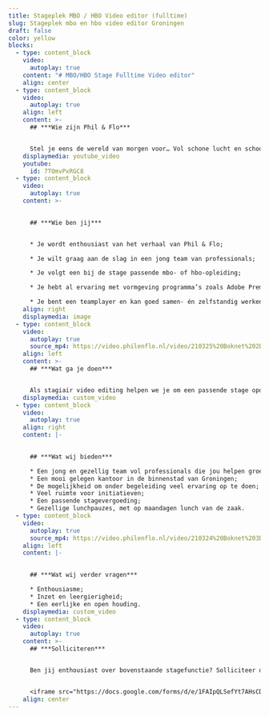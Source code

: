 ```yaml
---
title: Stageplek MBO / HBO Video editor (fulltime)
slug: Stageplek mbo en hbo video editor Groningen
draft: false
color: yellow
blocks:
  - type: content_block
    video:
      autoplay: true
    content: "# MBO/HBO Stage Fulltime Video editor"
    align: center
  - type: content_block
    video:
      autoplay: true
    align: left
    content: >-
      ## ***Wie zijn Phil & Flo***


      Stel je eens de wereld van morgen voor… Vol schone lucht en schoon water. Waar alle kinderen naar school kunnen en waar elk mens toegang heeft tot de beste zorg. Omdat te bereiken zetten we onze creativiteit in voor de sectoren die in onze ogen het verschil gaan maken; Innovatieve Technologie, zorg, duurzame energie, onderwijs, goede doelen en fair food. Wat denk jij? Vertel het ons. Zodat we samen de stappen kunnen zetten die nu nodig zijn. Met onze creativiteit en het meest krachtige communicatiemiddel dat onze voorouders al gebruikten: visualisatie. In het verleden met grotschilderingen en handgebaren, nu met waanzinnige [3D animaties](https://www.philenflo.nl/3-d-animatie-laten-maken/), [Virtual Reality](https://www.philenflo.nl/oplossingen/virtual-reality/) en [interactieve video’s](https://www.philenflo.nl/oplossingen/interactieve-video/). Samen met jou vormen wij het beste en leukste team, voor een snelle transitie naar een mooie toekomst. ***Wij zijn Phil & Flo, wij verbeelden de wereld van morgen***.
    displaymedia: youtube_video
    youtube:
      id: 7TOmvPxRGC8
  - type: content_block
    video:
      autoplay: true
    content: >-
      

      ## ***Wie ben jij***


      * Je wordt enthousiast van het verhaal van Phil & Flo;

      * Je wilt graag aan de slag in een jong team van professionals;

      * Je volgt een bij de stage passende mbo- of hbo-opleiding;

      * Je hebt al ervaring met vormgeving programma’s zoals Adobe Premiere Pro en kan dit aantonen met een portfolio;

      * Je bent een teamplayer en kan goed samen- én zelfstandig werken;
    align: right
    displaymedia: image
  - type: content_block
    video:
      autoplay: true
      source_mp4: https://video.philenflo.nl/video/210325%20Boknet%202D%20kunst%20-%20Phil%20en%20Flo%202D%20animaties.mp4
    align: left
    content: >-
      ## ***Wat ga je doen***


      Als stagiair video editing helpen we je om een passende stage opdracht te formuleren. Naast je stage opdracht help je ons bij onze dagelijkse bedrijfsvoering. Je draagt verantwoordelijkheid voor de montages en gaat mee op draaidagen. We leren je nieuwe werktechnieken, en geven je veel vrijheid en verantwoordelijkheid om zoveel mogelijk zelfstandig producties uit te voeren. Je wordt nauw betrokken bij overleggen en denkt tijdens deze meetings mee over kansen en mogelijke optimalisaties.
    displaymedia: custom_video
  - type: content_block
    video:
      autoplay: true
    align: right
    content: |-
      

      ## ***Wat wij bieden***

      * Een jong en gezellig team vol professionals die jou helpen groeien;
      * Een mooi gelegen kantoor in de binnenstad van Groningen;
      * De mogelijkheid om onder begeleiding veel ervaring op te doen;
      * Veel ruimte voor initiatieven;
      * Een passende stagevergoeding;
      * Gezellige lunchpauzes, met op maandagen lunch van de zaak.
  - type: content_block
    video:
      autoplay: true
      source_mp4: https://video.philenflo.nl/video/210324%20Boknet%203D%20animatie%20-%20Phil%20en%20Flo%20creative%20studio.mp4
    align: left
    content: |-
      

      ## ***Wat wij verder vragen***

      * Enthousiasme;
      * Inzet en leergierigheid;
      * Een eerlijke en open houding.
    displaymedia: custom_video
  - type: content_block
    video:
      autoplay: true
    content: >-
      ## ***Solliciteren***


      Ben jij enthousiast over bovenstaande stagefunctie? Solliciteer dan snel door je CV, portfolio, en motivatie (in video- of briefvorm) op te sturen. Heb je vragen, dan kan je ons altijd even bellen. Hopelijk tot binnenkort!


      <iframe src="https://docs.google.com/forms/d/e/1FAIpQLSefYt7AHsCDjjelhrQt9M2vcFS2nOBtCxrUXjfhcwVaYsCWqA/viewform?embedded=true" width="1000" height="1200" frameborder="0" marginheight="0" marginwidth="0">Laden…</iframe>
    align: center
---
```


